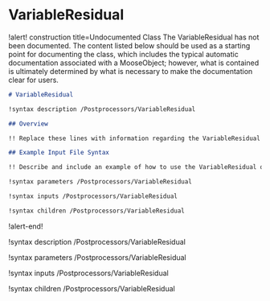# VariableResidual

!alert! construction title=Undocumented Class
The VariableResidual has not been documented. The content listed below should be used as a starting point for
documenting the class, which includes the typical automatic documentation associated with a
MooseObject; however, what is contained is ultimately determined by what is necessary to make the
documentation clear for users.

```markdown
# VariableResidual

!syntax description /Postprocessors/VariableResidual

## Overview

!! Replace these lines with information regarding the VariableResidual object.

## Example Input File Syntax

!! Describe and include an example of how to use the VariableResidual object.

!syntax parameters /Postprocessors/VariableResidual

!syntax inputs /Postprocessors/VariableResidual

!syntax children /Postprocessors/VariableResidual
```
!alert-end!

!syntax description /Postprocessors/VariableResidual

!syntax parameters /Postprocessors/VariableResidual

!syntax inputs /Postprocessors/VariableResidual

!syntax children /Postprocessors/VariableResidual
